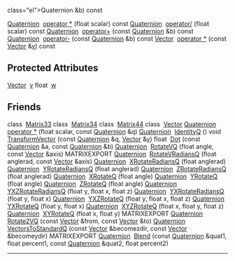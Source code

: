  class="el">Quaternion</a> &amp;b) const</td>
</tr>
<tr>
<td class="memItemLeft" style="text-align: right;" data-nowrap="" data-valign="top"><a href="classQuaternion.md" class="el">Quaternion</a> </td>
<td class="memItemRight" data-valign="bottom"><a href="classQuaternion.md#3270b37720898d1bbe340cc14060305b" class="el">operator *</a> (float scalar) const</td>
</tr>
<tr>
<td class="memItemLeft" style="text-align: right;" data-nowrap="" data-valign="top"><a href="classQuaternion.md" class="el">Quaternion</a> </td>
<td class="memItemRight" data-valign="bottom"><a href="classQuaternion.md#867e7e4822f0ed3d5d675c2892832e36" class="el">operator/</a> (float scalar) const</td>
</tr>
<tr>
<td class="memItemLeft" style="text-align: right;" data-nowrap="" data-valign="top"><a href="classQuaternion.md" class="el">Quaternion</a> </td>
<td class="memItemRight" data-valign="bottom"><a href="classQuaternion.md#5ce386047f067eaca65e6329dd7b4b4b" class="el">operator+</a> (const <a href="classQuaternion.md" class="el">Quaternion</a> &amp;b) const</td>
</tr>
<tr>
<td class="memItemLeft" style="text-align: right;" data-nowrap="" data-valign="top"><a href="classQuaternion.md" class="el">Quaternion</a> </td>
<td class="memItemRight" data-valign="bottom"><a href="classQuaternion.md#8fc77e7297c4058d5f07effd1bd405e3" class="el">operator-</a> (const <a href="classQuaternion.md" class="el">Quaternion</a> &amp;b) const</td>
</tr>
<tr>
<td class="memItemLeft" style="text-align: right;" data-nowrap="" data-valign="top"><a href="classVector.md" class="el">Vector</a> </td>
<td class="memItemRight" data-valign="bottom"><a href="classQuaternion.md#2e6b75e015e5a1546ba0d9a4883d7f59" class="el">operator *</a> (const <a href="classVector.md" class="el">Vector</a> &amp;<a href="structTQAVGouraud.md" class="el">v</a>) const</td>
</tr>
<tr>
<td colspan="2"><br />
&#10;<h2 id="protected-attributes">Protected Attributes</h2></td>
</tr>
<tr>
<td class="memItemLeft" style="text-align: right;" data-nowrap="" data-valign="top"><a href="classVector.md" class="el">Vector</a> </td>
<td class="memItemRight" data-valign="bottom"><a href="classQuaternion.md#9e3669d19b675bd57058fd4664205d2a" class="el">v</a></td>
</tr>
<tr>
<td class="memItemLeft" style="text-align: right;" data-nowrap="" data-valign="top">float </td>
<td class="memItemRight" data-valign="bottom"><a href="classQuaternion.md#f1290186a5d0b1ceab27f4e77c0c5d68" class="el">w</a></td>
</tr>
<tr>
<td colspan="2"><br />
&#10;<h2 id="friends">Friends</h2></td>
</tr>
<tr>
<td class="memItemLeft" style="text-align: right;" data-nowrap="" data-valign="top">class </td>
<td class="memItemRight" data-valign="bottom"><a href="classQuaternion.md#4a740bb08998a49b610abba3d04233d2" class="el">Matrix33</a></td>
</tr>
<tr>
<td class="memItemLeft" style="text-align: right;" data-nowrap="" data-valign="top">class </td>
<td class="memItemRight" data-valign="bottom"><a href="classQuaternion.md#9f1bf4702d3e33937d0fed795b7e5d9a" class="el">Matrix34</a></td>
</tr>
<tr>
<td class="memItemLeft" style="text-align: right;" data-nowrap="" data-valign="top">class </td>
<td class="memItemRight" data-valign="bottom"><a href="classQuaternion.md#ba174bc08cddbfcdaed70c4053722b2f" class="el">Matrix44</a></td>
</tr>
<tr>
<td class="memItemLeft" style="text-align: right;" data-nowrap="" data-valign="top">class </td>
<td class="memItemRight" data-valign="bottom"><a href="classQuaternion.md#57dea6f5039281b7fee517fc43bf3110" class="el">Vector</a></td>
</tr>
<tr>
<td class="memItemLeft" style="text-align: right;" data-nowrap="" data-valign="top"><a href="classQuaternion.md" class="el">Quaternion</a> </td>
<td class="memItemRight" data-valign="bottom"><a href="classQuaternion.md#f3cf61e759faf5e16dce021feef3a406" class="el">operator *</a> (float scalar, const <a href="classQuaternion.md" class="el">Quaternion</a> &amp;q)</td>
</tr>
<tr>
<td class="memItemLeft" style="text-align: right;" data-nowrap="" data-valign="top"><a href="classQuaternion.md" class="el">Quaternion</a> </td>
<td class="memItemRight" data-valign="bottom"><a href="classQuaternion.md#886801291d0b13c7836ad19a19fd48b9" class="el">IdentityQ</a> ()</td>
</tr>
<tr>
<td class="memItemLeft" style="text-align: right;" data-nowrap="" data-valign="top">void </td>
<td class="memItemRight" data-valign="bottom"><a href="classQuaternion.md#53f2b9ac633e0057a6afa297f42f06f2" class="el">TransformVector</a> (const <a href="classQuaternion.md" class="el">Quaternion</a> &amp;q, <a href="classVector.md" class="el">Vector</a> &amp;<a href="structTQAVGouraud.md" class="el">v</a>)</td>
</tr>
<tr>
<td class="memItemLeft" style="text-align: right;" data-nowrap="" data-valign="top">float </td>
<td class="memItemRight" data-valign="bottom"><a href="classQuaternion.md#7a2ab26ca21ece08d92e9f46b6c96470" class="el">Dot</a> (const <a href="classQuaternion.md" class="el">Quaternion</a> &amp;a, const <a href="classQuaternion.md" class="el">Quaternion</a> &amp;b)</td>
</tr>
<tr>
<td class="memItemLeft" style="text-align: right;" data-nowrap="" data-valign="top"><a href="classQuaternion.md" class="el">Quaternion</a> </td>
<td class="memItemRight" data-valign="bottom"><a href="classQuaternion.md#16f0ee948800b237780f9b7b38068efd" class="el">RotateVQ</a> (float angle, const <a href="classVector.md" class="el">Vector</a> &amp;axis)</td>
</tr>
<tr>
<td class="memItemLeft" style="text-align: right;" data-nowrap="" data-valign="top">MATRIXEXPORT <a href="classQuaternion.md" class="el">Quaternion</a> </td>
<td class="memItemRight" data-valign="bottom"><a href="classQuaternion.md#448a1cf39735b6ce742ede4085941965" class="el">RotateVRadiansQ</a> (float anglerad, const <a href="classVector.md" class="el">Vector</a> &amp;axis)</td>
</tr>
<tr>
<td class="memItemLeft" style="text-align: right;" data-nowrap="" data-valign="top"><a href="classQuaternion.md" class="el">Quaternion</a> </td>
<td class="memItemRight" data-valign="bottom"><a href="classQuaternion.md#743e737bdf4b64049d0fc6a7462b7705" class="el">XRotateRadiansQ</a> (float anglerad)</td>
</tr>
<tr>
<td class="memItemLeft" style="text-align: right;" data-nowrap="" data-valign="top"><a href="classQuaternion.md" class="el">Quaternion</a> </td>
<td class="memItemRight" data-valign="bottom"><a href="classQuaternion.md#38fb50c3e8021718935a2c0d31d3e0c9" class="el">YRotateRadiansQ</a> (float anglerad)</td>
</tr>
<tr>
<td class="memItemLeft" style="text-align: right;" data-nowrap="" data-valign="top"><a href="classQuaternion.md" class="el">Quaternion</a> </td>
<td class="memItemRight" data-valign="bottom"><a href="classQuaternion.md#ff71241ae6be61adcf84d2928dbcf427" class="el">ZRotateRadiansQ</a> (float anglerad)</td>
</tr>
<tr>
<td class="memItemLeft" style="text-align: right;" data-nowrap="" data-valign="top"><a href="classQuaternion.md" class="el">Quaternion</a> </td>
<td class="memItemRight" data-valign="bottom"><a href="classQuaternion.md#b10b0c1dc6c1e5ae2f185fcaed561f72" class="el">XRotateQ</a> (float angle)</td>
</tr>
<tr>
<td class="memItemLeft" style="text-align: right;" data-nowrap="" data-valign="top"><a href="classQuaternion.md" class="el">Quaternion</a> </td>
<td class="memItemRight" data-valign="bottom"><a href="classQuaternion.md#0494837754cefe126a0141ef97a25397" class="el">YRotateQ</a> (float angle)</td>
</tr>
<tr>
<td class="memItemLeft" style="text-align: right;" data-nowrap="" data-valign="top"><a href="classQuaternion.md" class="el">Quaternion</a> </td>
<td class="memItemRight" data-valign="bottom"><a href="classQuaternion.md#607ad8fd2d40d33e969c1f26e52d3da6" class="el">ZRotateQ</a> (float angle)</td>
</tr>
<tr>
<td class="memItemLeft" style="text-align: right;" data-nowrap="" data-valign="top"><a href="classQuaternion.md" class="el">Quaternion</a> </td>
<td class="memItemRight" data-valign="bottom"><a href="classQuaternion.md#82fccd3c598fca3058e2afb5ecf1b2de" class="el">YXZRotateRadiansQ</a> (float y, float x, float z)</td>
</tr>
<tr>
<td class="memItemLeft" style="text-align: right;" data-nowrap="" data-valign="top"><a href="classQuaternion.md" class="el">Quaternion</a> </td>
<td class="memItemRight" data-valign="bottom"><a href="classQuaternion.md#10bb912c8ad0fe8894cdebae08af1577" class="el">YXRotateRadiansQ</a> (float y, float x)</td>
</tr>
<tr>
<td class="memItemLeft" style="text-align: right;" data-nowrap="" data-valign="top"><a href="classQuaternion.md" class="el">Quaternion</a> </td>
<td class="memItemRight" data-valign="bottom"><a href="classQuaternion.md#75d5db2f8a49daaa5afb22cb1eaef5b5" class="el">YXZRotateQ</a> (float y, float x, float z)</td>
</tr>
<tr>
<td class="memItemLeft" style="text-align: right;" data-nowrap="" data-valign="top"><a href="classQuaternion.md" class="el">Quaternion</a> </td>
<td class="memItemRight" data-valign="bottom"><a href="classQuaternion.md#87257da5e304f3560131d39f8d74b275" class="el">YXRotateQ</a> (float y, float x)</td>
</tr>
<tr>
<td class="memItemLeft" style="text-align: right;" data-nowrap="" data-valign="top"><a href="classQuaternion.md" class="el">Quaternion</a> </td>
<td class="memItemRight" data-valign="bottom"><a href="classQuaternion.md#aefc203c35d02b9b7b4071b8fe1e4c4c" class="el">XYZRotateQ</a> (float x, float y, float z)</td>
</tr>
<tr>
<td class="memItemLeft" style="text-align: right;" data-nowrap="" data-valign="top"><a href="classQuaternion.md" class="el">Quaternion</a> </td>
<td class="memItemRight" data-valign="bottom"><a href="classQuaternion.md#51692f9c4b5b036d3c3cfd78d99053c8" class="el">XYRotateQ</a> (float x, float y)</td>
</tr>
<tr>
<td class="memItemLeft" style="text-align: right;" data-nowrap="" data-valign="top">MATRIXEXPORT <a href="classQuaternion.md" class="el">Quaternion</a> </td>
<td class="memItemRight" data-valign="bottom"><a href="classQuaternion.md#184af487a5c21017c6b64fc8289eddac" class="el">Rotate2VQ</a> (const <a href="classVector.md" class="el">Vector</a> &amp;from, const <a href="classVector.md" class="el">Vector</a> &amp;to)</td>
</tr>
<tr>
<td class="memItemLeft" style="text-align: right;" data-nowrap="" data-valign="top"><a href="classQuaternion.md" class="el">Quaternion</a> </td>
<td class="memItemRight" data-valign="bottom"><a href="classQuaternion.md#dcbdf5fc577cb21a8807236a1eb23e78" class="el">VectorsToStandardQ</a> (const <a href="classVector.md" class="el">Vector</a> &amp;becomezdir, const <a href="classVector.md" class="el">Vector</a> &amp;becomeydir)</td>
</tr>
<tr>
<td class="memItemLeft" style="text-align: right;" data-nowrap="" data-valign="top">MATRIXEXPORT <a href="classQuaternion.md" class="el">Quaternion</a> </td>
<td class="memItemRight" data-valign="bottom"><a href="classQuaternion.md#6cfaf836cabe911342fc6ea4b2c306b9" class="el">Blend</a> (const <a href="classQuaternion.md" class="el">Quaternion</a> &amp;quat1, float percent1, const <a href="classQuaternion.md" class="el">Quaternion</a> &amp;quat2, float percent2)</td>
</tr>
</tbody>
</table>

------------------------------------------------------------------------

<span id="_details"></span>

